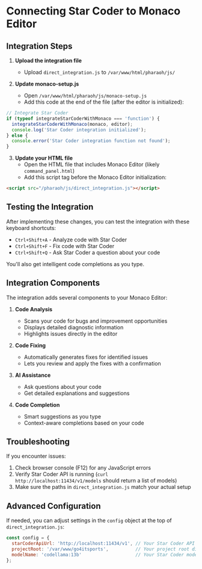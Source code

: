 # Connecting Star Coder to Monaco Editor

## Integration Steps

1. **Upload the integration file**
   - Upload `direct_integration.js` to `/var/www/html/pharaoh/js/`

2. **Update monaco-setup.js**
   - Open `/var/www/html/pharaoh/js/monaco-setup.js`
   - Add this code at the end of the file (after the editor is initialized):

```javascript
// Integrate Star Coder
if (typeof integrateStarCoderWithMonaco === 'function') {
  integrateStarCoderWithMonaco(monaco, editor);
  console.log('Star Coder integration initialized');
} else {
  console.error('Star Coder integration function not found');
}
```

3. **Update your HTML file**
   - Open the HTML file that includes Monaco Editor (likely `command_panel.html`)
   - Add this script tag before the Monaco Editor initialization:

```html
<script src="/pharaoh/js/direct_integration.js"></script>
```

## Testing the Integration

After implementing these changes, you can test the integration with these keyboard shortcuts:

- `Ctrl+Shift+A` - Analyze code with Star Coder
- `Ctrl+Shift+F` - Fix code with Star Coder
- `Ctrl+Shift+Q` - Ask Star Coder a question about your code

You'll also get intelligent code completions as you type.

## Integration Components

The integration adds several components to your Monaco Editor:

1. **Code Analysis**
   - Scans your code for bugs and improvement opportunities
   - Displays detailed diagnostic information
   - Highlights issues directly in the editor

2. **Code Fixing**
   - Automatically generates fixes for identified issues
   - Lets you review and apply the fixes with a confirmation

3. **AI Assistance**
   - Ask questions about your code
   - Get detailed explanations and suggestions

4. **Code Completion**
   - Smart suggestions as you type
   - Context-aware completions based on your code

## Troubleshooting

If you encounter issues:

1. Check browser console (F12) for any JavaScript errors
2. Verify Star Coder API is running (`curl http://localhost:11434/v1/models` should return a list of models)
3. Make sure the paths in `direct_integration.js` match your actual setup

## Advanced Configuration

If needed, you can adjust settings in the `config` object at the top of `direct_integration.js`:

```javascript
const config = {
  starCoderApiUrl: 'http://localhost:11434/v1', // Your Star Coder API endpoint
  projectRoot: '/var/www/go4itsports',          // Your project root directory
  modelName: 'codellama:13b'                    // Your Star Coder model
};
```